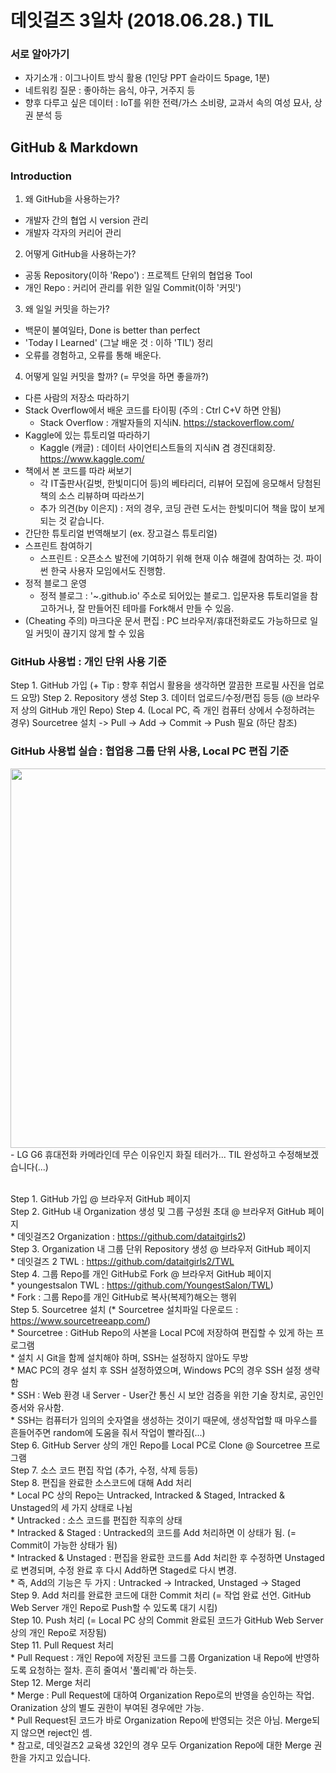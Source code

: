 
# 데잇걸즈 3일차 (2018.06.28.) TIL



### 서로 알아가기
- 자기소개 : 이그나이트 방식 활용 (1인당 PPT 슬라이드 5page, 1분)
- 네트워킹 질문 : 좋아하는 음식, 야구, 거주지 등
- 향후 다루고 싶은 데이터 : IoT를 위한 전력/가스 소비량, 교과서 속의 여성 묘사, 상권 분석 등



## GitHub & Markdown

### Introduction

1. 왜 GitHub을 사용하는가?
- 개발자 간의 협업 시 version 관리
- 개발자 각자의 커리어 관리

2. 어떻게 GitHub을 사용하는가?
- 공동 Repository(이하 'Repo') : 프로젝트 단위의 협업용 Tool
- 개인 Repo : 커리어 관리를 위한 일일 Commit(이하 '커밋')

3. 왜 일일 커밋을 하는가?
- 백문이 불여일타, Done is better than perfect
- 'Today I Learned' (그날 배운 것 : 이하 'TIL') 정리
- 오류를 경험하고, 오류를 통해 배운다.

4. 어떻게 일일 커밋을 할까? (= 무엇을 하면 좋을까?)
- 다른 사람의 저장소 따라하기
- Stack Overflow에서 배운 코드를 타이핑 (주의 : Ctrl C+V 하면 안됨)
    * Stack Overflow : 개발자들의 지식iN. https://stackoverflow.com/
- Kaggle에 있는 튜토리얼 따라하기
    * Kaggle (캐글) : 데이터 사이언티스트들의 지식iN 겸 경진대회장. https://www.kaggle.com/
- 책에서 본 코드를 따라 써보기
    * 각 IT출판사(길벗, 한빛미디어 등)의 베타리더, 리뷰어 모집에 응모해서 당첨된 책의 소스 리뷰하며 따라쓰기
    * 추가 의견(by 이은지) : 저의 경우, 코딩 관련 도서는 한빛미디어 책을 많이 보게 되는 것 같습니다.
- 간단한 튜토리얼 번역해보기 (ex. 장고걸스 튜토리얼)
- 스프린트 참여하기
    * 스프린트 : 오픈소스 발전에 기여하기 위해 현재 이슈 해결에 참여하는 것. 파이썬 한국 사용자 모임에서도 진행함.
- 정적 블로그 운영 
    * 정적 블로그 : '~.github.io' 주소로 되어있는 블로그. 입문자용 튜토리얼을 참고하거나, 잘 만들어진 테마를 Fork해서 만들 수 있음.
- (Cheating 주의) 마크다운 문서 편집 : PC 브라우저/휴대전화로도 가능하므로 일일 커밋이 끊기지 않게 할 수 있음


### GitHub 사용법 : 개인 단위 사용 기준

Step 1. GitHub 가입  (+ Tip : 향후 취업시 활용을 생각하면 깔끔한 프로필 사진을 업로드 요망)
Step 2. Repository 생성
Step 3. 데이터 업로드/수정/편집 등등 (@ 브라우저 상의 GitHub 개인 Repo)
Step 4. (Local PC, 즉 개인 컴퓨터 상에서 수정하려는 경우) Sourcetree 설치 -> Pull -> Add -> Commit -> Push 필요 (하단 참조)


### GitHub 사용법 실습 : 협업용 그룹 단위 사용, Local PC 편집 기준

<center><img src="https://github.com/YoungestSalon/TIL/blob/master/TIL_20180628_GitHub.jpg?raw=true" width="900" height="607"></center>
- LG G6 휴대전화 카메라인데 무슨 이유인지 화질 테러가... TIL 완성하고 수정해보겠습니다(...)

<br> Step 1. GitHub 가입 @ 브라우저 GitHub 페이지
<br> Step 2. GitHub 내 Organization 생성 및 그룹 구성원 초대 @ 브라우저 GitHub 페이지
<br>       * 데잇걸즈2 Organization : https://github.com/dataitgirls2)
<br> Step 3. Organization 내 그룹 단위 Repository 생성 @ 브라우저 GitHub 페이지
<br>       * 데잇걸즈 2 TWL : https://github.com/dataitgirls2/TWL
<br> Step 4. 그룹 Repo를 개인 GitHub로 Fork @ 브라우저 GitHub 페이지
<br>       * youngestsalon TWL : https://github.com/YoungestSalon/TWL)
<br>       * Fork : 그룹 Repo를 개인 GitHub로 복사(복제?)해오는 행위
<br> Step 5. Sourcetree 설치 (* Sourcetree 설치파일 다운로드 : https://www.sourcetreeapp.com/)
<br>       * Sourcetree : GitHub Repo의 사본을 Local PC에 저장하여 편집할 수 있게 하는 프로그램
<br>       * 설치 시 Git을 함께 설치해야 하며, SSH는 설정하지 않아도 무방
<br>       * MAC PC의 경우 설치 후 SSH 설정하였으며, Windows PC의 경우 SSH 설정 생략함
<br>       * SSH : Web 환경 내 Server - User간 통신 시 보안 검증을 위한 기술 장치로, 공인인증서와 유사함.
<br>       * SSH는 컴퓨터가 임의의 숫자열을 생성하는 것이기 때문에, 생성작업할 때 마우스를 흔들어주면 random에 도움을 줘서 작업이 빨라짐(...)
<br> Step 6. GitHub Server 상의 개인 Repo를 Local PC로 Clone @ Sourcetree 프로그램
<br> Step 7. 소스 코드 편집 작업 (추가, 수정, 삭제 등등)
<br> Step 8. 편집을 완료한 소스코드에 대해 Add 처리
<br>       * Local PC 상의 Repo는 Untracked, Intracked & Staged, Intracked & Unstaged의 세 가지 상태로 나뉨
<br>       * Untracked : 소스 코드를 편집한 직후의 상태
<br>       * Intracked & Staged : Untracked의 코드를 Add 처리하면 이 상태가 됨. (= Commit이 가능한 상태가 됨)
<br>       * Intracked & Unstaged : 편집을 완료한 코드를 Add 처리한 후 수정하면 Unstaged로 변경되며, 수정 완료 후 다시 Add하면 Staged로 다시 변경.
<br>       * 즉, Add의 기능은 두 가지 : Untracked -> Intracked, Unstaged -> Staged
<br> Step 9. Add 처리를 완료한 코드에 대한 Commit 처리 (= 작업 완료 선언. GitHub Web Server 개인 Repo로 Push할 수 있도록 대기 시킴)
<br> Step 10. Push 처리 (= Local PC 상의 Commit 완료된 코드가 GitHub Web Server상의 개인 Repo로 저장됨)
<br> Step 11. Pull Request 처리
<br>       * Pull Request : 개인 Repo에 저장된 코드를 그룹 Organization 내 Repo에 반영하도록 요청하는 절차. 흔히 줄여서 '풀리퀘'라 하는듯.
<br> Step 12. Merge 처리
<br>       * Merge : Pull Request에 대하여 Organization Repo로의 반영을 승인하는 작업. Oranization 상의 별도 권한이 부여된 경우에만 가능.
<br>       * Pull Request된 코드가 바로 Organization Repo에 반영되는 것은 아님. Merge되지 않으면 reject인 셈.
<br>       * 참고로, 데잇걸즈2 교육생 32인의 경우 모두 Organization Repo에 대한 Merge 권한을 가지고 있습니다.
    
